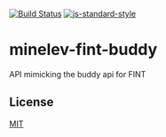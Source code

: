 [![Build Status](https://travis-ci.org/telemark/minelev-fint-buddy.svg?branch=master)](https://travis-ci.org/telemark/minelev-fint-buddy)
[![js-standard-style](https://img.shields.io/badge/code%20style-standard-brightgreen.svg?style=flat)](https://github.com/feross/standard)

# minelev-fint-buddy

API mimicking the buddy api for FINT

## License

[MIT](LICENSE)
